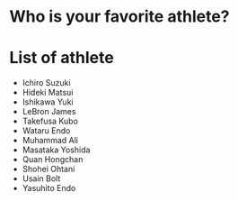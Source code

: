# Who is your favorite athlete?

# List of athlete
- Ichiro Suzuki
- Hideki Matsui
- Ishikawa Yuki
- LeBron James
- Takefusa Kubo
- Wataru Endo
- Muhammad Ali
- Masataka Yoshida
- Quan Hongchan
- Shohei Ohtani
- Usain Bolt
- Yasuhito Endo
